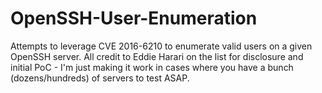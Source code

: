 # OpenSSH-User-Enumeration
Attempts to leverage CVE 2016-6210 to enumerate valid users on a given OpenSSH server.  All credit to Eddie Harari on the list for disclosure and initial PoC - I'm just making it work in cases where you have a bunch (dozens/hundreds) of servers to test ASAP.
